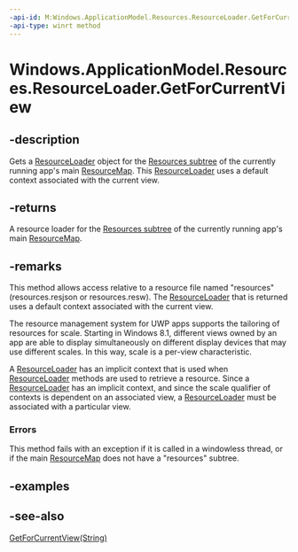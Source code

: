 ```yaml
---
-api-id: M:Windows.ApplicationModel.Resources.ResourceLoader.GetForCurrentView
-api-type: winrt method
---
```


<!-- Method syntax
public Windows.ApplicationModel.Resources.ResourceLoader GetForCurrentView()
-->

# Windows.ApplicationModel.Resources.ResourceLoader.GetForCurrentView

## -description
Gets a [ResourceLoader](resourceloader.md) object for the [Resources subtree](../windows.applicationmodel.resources.core/resourcemap_getsubtree_1701937926.md) of the currently running app's main [ResourceMap](../windows.applicationmodel.resources.core/resourcemap.md). This [ResourceLoader](resourceloader.md) uses a default context associated with the current view.

## -returns
A resource loader for the [Resources subtree](../windows.applicationmodel.resources.core/resourcemap_getsubtree_1701937926.md) of the currently running app's main [ResourceMap](../windows.applicationmodel.resources.core/resourcemap.md).

## -remarks
This method allows access relative to a resource file named "resources" (resources.resjson or resources.resw). The [ResourceLoader](resourceloader.md) that is returned uses a default context associated with the current view.

The resource management system for UWP apps supports the tailoring of resources for scale. Starting in Windows 8.1, different views owned by an app are able to display simultaneously on different display devices that may use different scales. In this way, scale is a per-view characteristic.

A [ResourceLoader](resourceloader.md) has an implicit context that is used when [ResourceLoader](resourceloader.md) methods are used to retrieve a resource. Since a [ResourceLoader](resourceloader.md) has an implicit context, and since the scale qualifier of contexts is dependent on an associated view, a [ResourceLoader](resourceloader.md) must be associated with a particular view.

### Errors

This method fails with an exception if it is called in a windowless thread, or if the main [ResourceMap](../windows.applicationmodel.resources.core/resourcemap.md) does not have a "resources" subtree.

## -examples

## -see-also
[GetForCurrentView(String)](resourceloader_getforcurrentview_147266590.md)